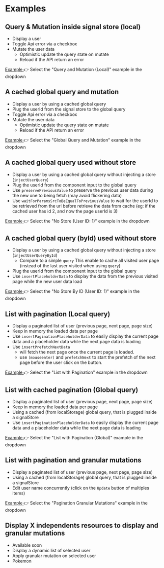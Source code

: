 # Examples

## Query & Mutation inside signal store (local)

- Display a user
- Toggle Api error via a checkbox
- Mutate the user data
  - Optimistic update the query state on mutate
  - Reload if the API return an error

<a href="https://stackblitz.com/github/ng-angular-stack/ng-query-demo?file=src%2Fapp%2Fpages%2Fquery-and-mutation-local%2Fquery-and-mutation-local.ts">Example
</a> 👉 Select the "Query and Mutation (Local)" example in the dropdown

## A cached global query and mutation

- Display a user by using a cached global query
- Plug the userId from the signal store to the global query
- Toggle Api error via a checkbox
- Mutate the user data
  - Optimistic update the query state on mutate
  - Reload if the API return an error

<a href="https://stackblitz.com/github/ng-angular-stack/ng-query-demo?file=src%2Fapp%2Fpages%2Fglobal-query-and-mutation%2Fglobal-query-and-mutation.ts">Example
</a> 👉 Select the "Global Query and Mutation" example in the dropdown

## A cached global query used without store

- Display a user by using a cached global query without injecting a store (`injectUserQuery`)
- Plug the userId from the component input to the global query
- Use `preservePreviousValue` to preserve the previous user data during the new one to being fetch (may avoid flickering data)
- Use `waitForParamsSrcToBeEqualToPreviousValue` to wait for the userId to be retrieved from the url before retrieve the data from cache (eg: if the cached user has id 2, and now the page userId is 3)

<a href="https://stackblitz.com/github/ng-angular-stack/ng-query-demo?file=src%2Fapp%2Fpages%2Fno-store%2Fno-store.ts">Example
</a> 👉 Select the "No Store (User ID: 1)" example in the dropdown

## A cached global query (byId) used without store

- Display a user by using a cached global query without injecting a store (`injectUserQueryById`)
  - Compare to a simple `query` This enable to cache all visited user page (instead of the last user visited when using `query`)
- Plug the userId from the component input to the global query
- Use `insertPlaceholderData` to display the data from the previous visited page while the new user data load

<a href="https://stackblitz.com/github/ng-angular-stack/ng-query-demo?file=src%2Fapp%2Fpages%2Fno-store-by-id%2Fno-store-by-id.ts">Example
</a> 👉 Select the "No Store By ID (User ID: 1)" example in the dropdown

## List with pagination (Local query)

- Display a paginated list of user (previous page, next page, page size)
- Keep in memory the loaded data per page
- Use `insertPaginationPlaceholderData` to easily display the current page data and a placeholder data while the next page data is loading
- Use `insertPrefetchNextData`
  - will fetch the next page once the current page is loaded.
  - use `(mouseenter)` and `prefetchNext` to start the prefetch of the next page before the user click on the button.

<a href="https://stackblitz.com/github/ng-angular-stack/ng-query-demo?file=src%2Fapp%2Fpages%2Flist-with-pagination%2Flist-with-pagination.ts">Example
</a> 👉 Select the "List with Pagination" example in the dropdown

## List with cached pagination (Global query)

- Display a paginated list of user (previous page, next page, page size)
- Keep in memory the loaded data per page
- Using a cached (from localStorage) global query, that is plugged inside a signalStore
- Use `insertPaginationPlaceholderData` to easily display the current page data and a placeholder data while the next page data is loading

<a href="https://stackblitz.com/github/ng-angular-stack/ng-query-demo?file=src%2Fapp%2Fpages%2Flist-with-pagination-global%2Flist-with-pagination.ts">Example
</a> 👉 Select the "List with Pagination (Global)" example in the dropdown

## List with pagination and granular mutations

- Display a paginated list of user (previous page, next page, page size)
- Using a cached (from localStorage) global query, that is plugged inside a signalStore
- Edit user name concurrently (click on the `Update` button of multiples items)

<a href="https://stackblitz.com/github/ng-angular-stack/ng-query-demo?file=src%2Fapp%2Fpages%2Flist-with-pagination-global%2Flist-with-pagination.ts">Example
</a> 👉 Select the "Pagination Granular Mutations" example in the dropdown

## Display X independents resources to display and granular mutations

- Available soon
- Display a dynamic list of selected user
- Apply granular mutation on selected user
- Pokemon
